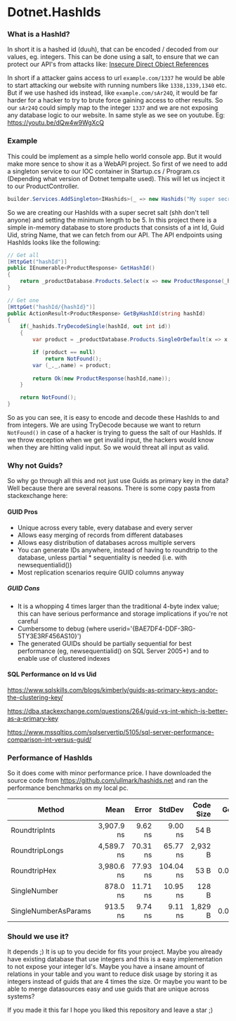 # Dotnet.HashIds

### __What is a HashId?__

In short it is a hashed id (duuh), that can be encoded / decoded from our values, eg. integers. This can be done using a salt, to ensure that we can protect our API's from attacks like: [Insecure Direct Object References](https://owasp.org/www-project-web-security-testing-guide/latest/4-Web_Application_Security_Testing/05-Authorization_Testing/04-Testing_for_Insecure_Direct_Object_References)

In short if a attacker gains access to url `example.com/1337` he would be able to start attacking our website with running numbers like `1338,1339,1340` etc. But if we use hashed ids instead, like `example.com/sAr24Q`, it would be far harder for a hacker to try to brute force gaining access to other results. So our `sAr24Q` could simply map to the integer `1337` and we are not exposing any database logic to our website. In same style as we see on youtube. Eg: https://youtu.be/dQw4w9WgXcQ


### __Example__ 

This could be implement as a simple hello world console app. But it would make more sence to show it as a WebAPI project. So first of we need to add a singleton service to our IOC container in Startup.cs / Program.cs (Depending what version of Dotnet tempalte used). This will let us incject it to our ProductController.

``` csharp
builder.Services.AddSingleton<IHashids>(_ => new Hashids("My super secret salt!", 5));
```

So we are creating our HashIds with a super secret salt (shh don't tell anyone) and setting the minimum length to be 5. In this project there is a simple in-memory database to store products that consists of a int Id, Guid Uid, string Name, that we can fetch from our API. The API endpoints using HashIds looks like the following:

``` csharp
// Get all
[HttpGet("hashId")]
public IEnumerable<ProductResponse> GetHashId()
{
    return _productDatabase.Products.Select(x => new ProductResponse(_hashids.Encode(x.Id), x.Name));
}

// Get one
[HttpGet("hashId/{hashId}")]
public ActionResult<ProductResponse> GetByHashId(string hashId)
{
    if(_hashids.TryDecodeSingle(hashId, out int id))
    {
        var product = _productDatabase.Products.SingleOrDefault(x => x.Id == id);

        if (product == null)
            return NotFound();
        var (_,_,name) = product;
        
        return Ok(new ProductResponse(hashId,name));
    }

    return NotFound();
}
```

So as you can see, it is easy to encode and decode these HashIds to and from integers. We are using TryDecode because we want to return `NotFound()` in case of a hacker is trying to guess the salt of our HashIds. If we throw exception when we get invalid input, the hackers would know when they are hitting valid input. So we would threat all input as valid.

### __Why not Guids?__

So why go through all this and not just use Guids as primary key in the data? Well because there are several reasons. There is some copy pasta from stackexchange here:

#### __GUID Pros__

* Unique across every table, every database and every server
* Allows easy merging of records from different databases
* Allows easy distribution of databases across multiple servers
* You can generate IDs anywhere, instead of having to roundtrip to the database, unless partial * sequentiality is needed (i.e. with newsequentialid())
* Most replication scenarios require GUID columns anyway

##### __GUID Cons__

* It is a whopping 4 times larger than the traditional 4-byte index value; this can have serious performance and storage implications if you're not careful
* Cumbersome to debug (where userid='{BAE7DF4-DDF-3RG-5TY3E3RF456AS10}')
* The generated GUIDs should be partially sequential for best performance (eg, newsequentialid() on SQL Server 2005+) and to enable use of clustered indexes

#### __SQL Performance on Id vs Uid__

https://www.sqlskills.com/blogs/kimberly/guids-as-primary-keys-andor-the-clustering-key/

https://dba.stackexchange.com/questions/264/guid-vs-int-which-is-better-as-a-primary-key

https://www.mssqltips.com/sqlservertip/5105/sql-server-performance-comparison-int-versus-guid/

### __Performance of HashIds__

So it does come with minor performance price. I have downloaded the source code from https://github.com/ullmark/hashids.net and ran the performance benchmarks on my local pc.

|               Method |       Mean |    Error |    StdDev | Code Size |  Gen 0 | Allocated |
|--------------------- |-----------:|---------:|----------:|----------:|-------:|----------:|
|        RoundtripInts | 3,907.9 ns |  9.62 ns |   9.00 ns |      54 B |      - |     512 B |
|       RoundtripLongs | 4,589.7 ns | 70.31 ns |  65.77 ns |   2,932 B |      - |     512 B |
|         RoundtripHex | 3,980.6 ns | 77.93 ns | 104.04 ns |      53 B | 0.0153 |   1,344 B |
|         SingleNumber |   878.0 ns | 11.71 ns |  10.95 ns |     128 B |      - |      64 B |
| SingleNumberAsParams |   913.5 ns |  9.74 ns |   9.11 ns |   1,829 B | 0.0019 |     160 B |

### __Should we use it?__

It depends ;) It is up to you decide for fits your project. Maybe you already have existing database that use integers and this is a easy implementation to not expose your integer Id's. Maybe you have a insane amount of relations in your table and you want to reduce disk usage by storing it as integers instead of guids that are 4 times the size. Or maybe you want to be able to merge datasources easy and use guids that are unique across systems?

If you made it this far I hope you liked this repository and leave a star ;) 